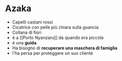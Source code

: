 # Azaka
- Capelli castani rossi
- Cicatrice con pelle più chiara sulla guancia
- Collana di fiori
- è a [[Porto Nyanzaru]] da quando era piccola
- è una **guida**
- Ha bisogno di **recuperare una maschera di famiglia**
- l'ha persa per proteggere un suo cliente